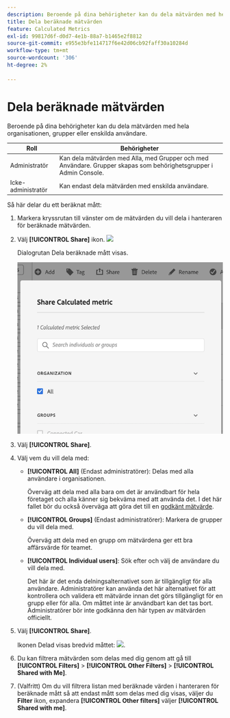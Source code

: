 ```yaml
---
description: Beroende på dina behörigheter kan du dela mätvärden med hela organisationen, grupper eller enskilda användare.
title: Dela beräknade mätvärden
feature: Calculated Metrics
exl-id: 99817d6f-d0d7-4e1b-88a7-b1465e2f8812
source-git-commit: e955e3bfe114717f6e42d06cb92faff30a10284d
workflow-type: tm+mt
source-wordcount: '306'
ht-degree: 2%

---
```


# Dela beräknade mätvärden

Beroende på dina behörigheter kan du dela mätvärden med hela organisationen, grupper eller enskilda användare.

| Roll | Behörigheter |
|---|---|
| Administratör | Kan dela mätvärden med Alla, med Grupper och med Användare. Grupper skapas som behörighetsgrupper i Admin Console. |
| Icke-administratör | Kan endast dela mätvärden med enskilda användare. |

Så här delar du ett beräknat mått:

1. Markera kryssrutan till vänster om de mätvärden du vill dela i hanteraren för beräknade mätvärden.

1. Välj **[!UICONTROL Share]** ikon. ![](https://spectrum.adobe.com/static/icons/workflow_18/Smock_Share_18_N.svg)

   Dialogrutan Dela beräknade mått visas.

   ![](assets/cm_share.png)

1. Välj **[!UICONTROL Share]**.

1. Välj vem du vill dela med:

   * **[!UICONTROL All]** (Endast administratörer): Delas med alla användare i organisationen.

      Överväg att dela med alla bara om det är användbart för hela företaget och alla känner sig bekväma med att använda det. I det här fallet bör du också överväga att göra det till en [godkänt mätvärde](/help/components/c-calcmetrics/c-workflow/cm-workflow/cm-approving.md).

   * **[!UICONTROL Groups]** (Endast administratörer): Markera de grupper du vill dela med.

      Överväg att dela med en grupp om mätvärdena ger ett bra affärsvärde för teamet.

   * **[!UICONTROL Individual users]**: Sök efter och välj de användare du vill dela med.

      Det här är det enda delningsalternativet som är tillgängligt för alla användare. Administratörer kan använda det här alternativet för att kontrollera och validera ett mätvärde innan det görs tillgängligt för en grupp eller för alla. Om måttet inte är användbart kan det tas bort. Administratörer bör inte godkänna den här typen av mätvärden officiellt.

1. Välj **[!UICONTROL Share]**.

   Ikonen Delad visas bredvid måttet: ![](https://spectrum.adobe.com/static/icons/workflow_18/Smock_Share_18_N.svg).

1. Du kan filtrera mätvärden som delas med dig genom att gå till **[!UICONTROL Filters]** > **[!UICONTROL Other Filters]** > **[!UICONTROL Shared with Me]**.

1. (Valfritt) Om du vill filtrera listan med beräknade värden i hanteraren för beräknade mått så att endast mått som delas med dig visas, väljer du **Filter** ikon, expandera **[!UICONTROL Other filters]** väljer **[!UICONTROL Shared with me]**.

